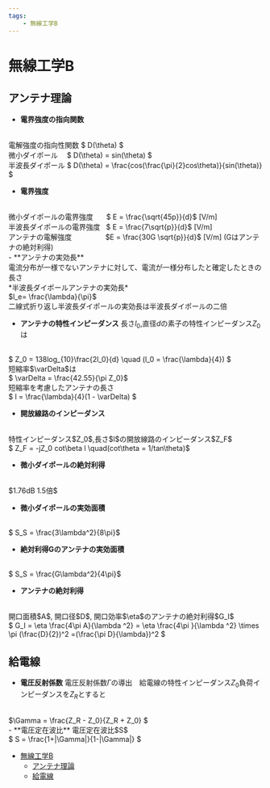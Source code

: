 ```yaml
---
tags:
    - 無線工学B
---
```


# 無線工学B

## アンテナ理論
- **電界強度の指向関数**  
<br>
電解強度の指向性関数 $ D(\theta) $
<br>
微小ダイポール　    $ D(\theta) = sin(\theta) $
<br>
半波長ダイポール    $ D(\theta) = \frac{cos(\frac{\pi}{2}cos\theta)}{sin(\theta)} $
<br>

- **電界強度**
<br>
微小ダイポールの電界強度   &thinsp;&nbsp;&nbsp;&nbsp;&nbsp; $ E = \frac{\sqrt{45p}}{d}$  [V/m]
<br>
半波長ダイポールの電界強度&nbsp;&nbsp;&nbsp;$ E = \frac{7\sqrt{p}}{d}$  [V/m]
<br>
アンテナの電解強度  &nbsp;&nbsp;&nbsp;&nbsp;&nbsp;&nbsp;&nbsp;&nbsp;&nbsp;&nbsp;&nbsp;&nbsp;&nbsp;&nbsp;&nbsp;&nbsp;$E = \frac{30G \sqrt{p}}{d}$  [V/m] (Gはアンテナの絶対利得)
<br>
- **アンテナの実効長**  
<br>
電流分布が一様でないアンテナに対して、電流が一様分布したと確定したときの長さ
<br>
*半波長ダイポールアンテナの実効長*
<br>
$l_e= \frac{\lambda}{\pi}$
<br>
二線式折り返し半波長ダイポールの実効長は半波長ダイポールの二倍
<br>

- **アンテナの特性インピーダンス**
長さ$l_0$,直径$d$の素子の特性インピーダンス$Z_0$は
<br>
$ Z_0 = 138log_{10}\frac{2l_0}{d} \quad (l_0 = \frac{\lambda}{4}) $
<br>
短縮率$\varDelta$は
<br>
$ \varDelta = \frac{42.55}{\pi Z_0}$
<br>
短縮率を考慮したアンテナの長さ
<br>
$ l = \frac{\lambda}{4}(1 - \varDelta) $
<br>

- **開放線路のインピーダンス**
<br>
特性インピーダンス$Z_0$,長さ$l$の開放線路のインピーダンス$Z_F$
<br>
$ Z_F = -jZ_0 cot\beta l \quad(cot\theta = 1/tan\theta)$
<br>

- **微小ダイポールの絶対利得**
<br>
$1.76dB 1.5倍$
<br>

- **微小ダイポールの実効面積**
<br>
$ S_S = \frac{3\lambda^2}{8\pi}$
<br>

- **絶対利得Gのアンテナの実効面積**
<br>
$ S_S = \frac{G\lambda^2}{4\pi}$
<br>

- **アンテナの絶対利得**
<br>
開口面積$A$, 開口径$D$, 開口効率$\eta$のアンテナの絶対利得$G_I$
<br>
$ G_I = \eta \frac{4\pi A}{\lambda ^2} = \eta \frac{4\pi }{\lambda ^2} \times \pi (\frac{D}{2})^2 =(\frac{\pi D}{\lambda})^2 $
<br>

## 給電線
- **電圧反射係数**
電圧反射係数$\Gamma$の導出　給電線の特性インピーダンス$Z_0$負荷インピーダンスを$Z_R$とすると
<br>
$\Gamma = \frac{Z_R - Z_0}{Z_R + Z_0} $
<br>
- **電圧定在波比**
電圧定在波比$S$
<br>
$ S = \frac{1+|\Gamma|}{1-|\Gamma|} $


<!-- @import "[TOC]" {cmd="toc" depthFrom=1 depthTo=6 orderedList=false} -->

<!-- code_chunk_output -->

- [無線工学B](#無線工学b)
  - [アンテナ理論](#アンテナ理論)
  - [給電線](#給電線)

<!-- /code_chunk_output -->
